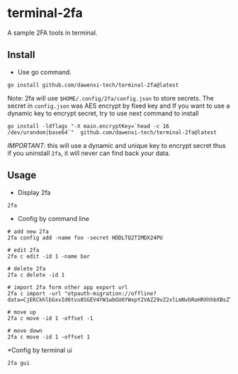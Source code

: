 # terminal-2fa

A sample 2FA tools in terminal.

## Install

* Use go command.

```shell
go install github.com/dawenxi-tech/terminal-2fa@latest
```

Note: 2fa will use `$HOME/.config/2fa/config.json` to store secrets.
The secret in `config.json` was AES encrypt by fixed key and If you want
to use a dynamic key to encrypt secret, try to use next command to install

```shell
go install -ldflags "-X main.encryptKey=`head -c 16 /dev/urandom|base64`"  github.com/dawenxi-tech/terminal-2fa@latest
```

*IMPORTANT*: this will use a dynamic and unique key to encrypt secret thus if you uninstall `2fa`, it will never can
find back your data.

## Usage

* Display 2fa

```shell
2fa
```

* Config by command line

```shell
# add new 2fa
2fa config add -name foo -secret HDDLTQ2TIMDX24PU

# edit 2fa 
2fa c edit -id 1 -name bar

# delete 2fa
2fa c delete -id 1

# import 2fa form other app export url
2fa c import -url "otpauth-migration://offline?data=CjEKCkhlbGxvId6tvu8SGEV4YW1wbGU6YWxpY2VAZ29vZ2xlLmNvbRoHRXhhbXBsZTAC"

# move up
2fa c move -id 1 -offset -1

# move down
2fa c move -id 1 -offset 1
```

*Config by terminal ui

```shell
2fa gui
```


